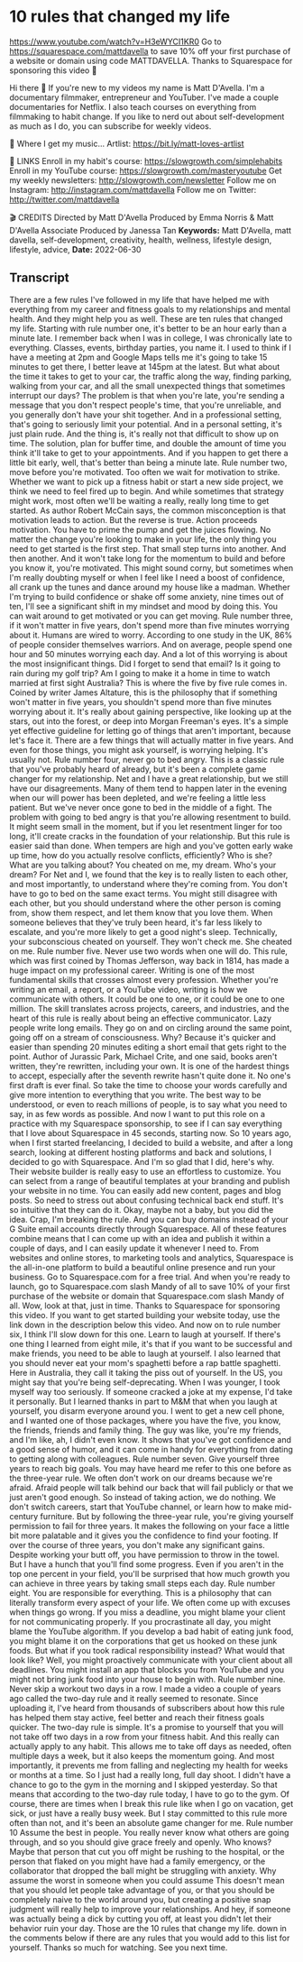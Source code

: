 # 10 rules that changed my life
https://www.youtube.com/watch?v=H3eWYCI1KR0
Go to https://squarespace.com/mattdavella to save 10% off your first purchase of a website or domain using code MATTDAVELLA. Thanks to Squarespace for sponsoring this video 🤘

Hi there 👋 If you're new to my videos my name is Matt D'Avella. I'm a documentary filmmaker, entrepreneur and YouTuber. I've made a couple documentaries for Netflix. I also teach courses on everything from filmmaking to habit change. If you like to nerd out about self-development as much as I do, you can subscribe for weekly videos.

🤘 Where I get my music...
Artlist: https://bit.ly/matt-loves-artlist

🔗 LINKS
Enroll in my habit's course:  https://slowgrowth.com/simplehabits
Enroll in my YouTube course:  https://slowgrowth.com/masteryoutube
Get my weekly newsletters:  http://slowgrowth.com/newsletter
Follow me on Instagram:  http://instagram.com/mattdavella
Follow me on Twitter:  http://twitter.com/mattdavella

🎬 CREDITS
Directed by Matt D'Avella
Produced by Emma Norris & Matt D'Avella
Associate Produced by Janessa Tan
**Keywords:** Matt D'Avella, matt davella, self-development, creativity, health, wellness, lifestyle design, lifestyle, advice, 
**Date:** 2022-06-30

## Transcript
 There are a few rules I've followed in my life that have helped me with everything from my career and fitness goals to my relationships and mental health. And they might help you as well. These are ten rules that changed my life. Starting with rule number one, it's better to be an hour early than a minute late. I remember back when I was in college, I was chronically late to everything. Classes, events, birthday parties, you name it. I used to think if I have a meeting at 2pm and Google Maps tells me it's going to take 15 minutes to get there, I better leave at 145pm at the latest. But what about the time it takes to get to your car, the traffic along the way, finding parking, walking from your car, and all the small unexpected things that sometimes interrupt our days? The problem is that when you're late, you're sending a message that you don't respect people's time, that you're unreliable, and you generally don't have your shit together. And in a professional setting, that's going to seriously limit your potential. And in a personal setting, it's just plain rude. And the thing is, it's really not that difficult to show up on time. The solution, plan for buffer time, and double the amount of time you think it'll take to get to your appointments. And if you happen to get there a little bit early, well, that's better than being a minute late. Rule number two, move before you're motivated. Too often we wait for motivation to strike. Whether we want to pick up a fitness habit or start a new side project, we think we need to feel fired up to begin. And while sometimes that strategy might work, most often we'll be waiting a really, really long time to get started. As author Robert McCain says, the common misconception is that motivation leads to action. But the reverse is true. Action proceeds motivation. You have to prime the pump and get the juices flowing. No matter the change you're looking to make in your life, the only thing you need to get started is the first step. That small step turns into another. And then another. And it won't take long for the momentum to build and before you know it, you're motivated. This might sound corny, but sometimes when I'm really doubting myself or when I feel like I need a boost of confidence, all crank up the tunes and dance around my house like a madman. Whether I'm trying to build confidence or shake off some anxiety, nine times out of ten, I'll see a significant shift in my mindset and mood by doing this. You can wait around to get motivated or you can get moving. Rule number three, if it won't matter in five years, don't spend more than five minutes worrying about it. Humans are wired to worry. According to one study in the UK, 86% of people consider themselves warriors. And on average, people spend one hour and 50 minutes worrying each day. And a lot of this worrying is about the most insignificant things. Did I forget to send that email? Is it going to rain during my golf trip? Am I going to make it a home in time to watch married at first sight Australia? This is where the five by five rule comes in. Coined by writer James Altature, this is the philosophy that if something won't matter in five years, you shouldn't spend more than five minutes worrying about it. It's really about gaining perspective, like looking up at the stars, out into the forest, or deep into Morgan Freeman's eyes. It's a simple yet effective guideline for letting go of things that aren't important, because let's face it. There are a few things that will actually matter in five years. And even for those things, you might ask yourself, is worrying helping. It's usually not. Rule number four, never go to bed angry. This is a classic rule that you've probably heard of already, but it's been a complete game changer for my relationship. Net and I have a great relationship, but we still have our disagreements. Many of them tend to happen later in the evening when our will power has been depleted, and we're feeling a little less patient. But we've never once gone to bed in the middle of a fight. The problem with going to bed angry is that you're allowing resentment to build. It might seem small in the moment, but if you let resentment linger for too long, it'll create cracks in the foundation of your relationship. But this rule is easier said than done. When tempers are high and you've gotten early wake up time, how do you actually resolve conflicts, efficiently? Who is she? What are you talking about? You cheated on me, my dream. Who's your dream? For Net and I, we found that the key is to really listen to each other, and most importantly, to understand where they're coming from. You don't have to go to bed on the same exact terms. You might still disagree with each other, but you should understand where the other person is coming from, show them respect, and let them know that you love them. When someone believes that they've truly been heard, it's far less likely to escalate, and you're more likely to get a good night's sleep. Technically, your subconscious cheated on yourself. They won't check me. She cheated on me. Rule number five. Never use two words when one will do. This rule, which was first coined by Thomas Jefferson, way back in 1814, has made a huge impact on my professional career. Writing is one of the most fundamental skills that crosses almost every profession. Whether you're writing an email, a report, or a YouTube video, writing is how we communicate with others. It could be one to one, or it could be one to one million. The skill translates across projects, careers, and industries, and the heart of this rule is really about being an effective communicator. Lazy people write long emails. They go on and on circling around the same point, going off on a stream of consciousness. Why? Because it's quicker and easier than spending 20 minutes editing a short email that gets right to the point. Author of Jurassic Park, Michael Crite, and one said, books aren't written, they're rewritten, including your own. It is one of the hardest things to accept, especially after the seventh rewrite hasn't quite done it. No one's first draft is ever final. So take the time to choose your words carefully and give more intention to everything that you write. The best way to be understood, or even to reach millions of people, is to say what you need to say, in as few words as possible. And now I want to put this role on a practice with my Squarespace sponsorship, to see if I can say everything that I love about Squarespace in 45 seconds, starting now. So 10 years ago, when I first started freelancing, I decided to build a website, and after a long search, looking at different hosting platforms and back and solutions, I decided to go with Squarespace. And I'm so glad that I did, here's why. Their website builder is really easy to use an effortless to customize. You can select from a range of beautiful templates at your branding and publish your website in no time. You can easily add new content, pages and blog posts. So need to stress out about confusing technical back end stuff. It's so intuitive that they can do it. Okay, maybe not a baby, but you did the idea. Crap, I'm breaking the rule. And you can buy domains instead of your G Suite email accounts directly through Squarespace. All of these features combine means that I can come up with an idea and publish it within a couple of days, and I can easily update it whenever I need to. From websites and online stores, to marketing tools and analytics, Squarespace is the all-in-one platform to build a beautiful online presence and run your business. Go to Squarespace.com for a free trial. And when you're ready to launch, go to Squarespace.com slash Mandy of all to save 10% of your first purchase of the website or domain that Squarespace.com slash Mandy of all. Wow, look at that, just in time. Thanks to Squarespace for sponsoring this video. If you want to get started building your website today, use the link down in the description below this video. And now on to rule number six, I think I'll slow down for this one. Learn to laugh at yourself. If there's one thing I learned from eight mile, it's that if you want to be successful and make friends, you need to be able to laugh at yourself. I also learned that you should never eat your mom's spaghetti before a rap battle spaghetti. Here in Australia, they call it taking the piss out of yourself. In the US, you might say that you're being self-deprecating. When I was younger, I took myself way too seriously. If someone cracked a joke at my expense, I'd take it personally. But I learned thanks in part to M&M that when you laugh at yourself, you disarm everyone around you. I went to get a new cell phone, and I wanted one of those packages, where you have the five, you know, the friends, friends and family thing. The guy was like, you're my friends, and I'm like, ah, I didn't even know. It shows that you've got confidence and a good sense of humor, and it can come in handy for everything from dating to getting along with colleagues. Rule number seven. Give yourself three years to reach big goals. You may have heard me refer to this one before as the three-year rule. We often don't work on our dreams because we're afraid. Afraid people will talk behind our back that will fail publicly or that we just aren't good enough. So instead of taking action, we do nothing. We don't switch careers, start that YouTube channel, or learn how to make mid-century furniture. But by following the three-year rule, you're giving yourself permission to fail for three years. It makes the following on your face a little bit more palatable and it gives you the confidence to find your footing. If over the course of three years, you don't make any significant gains. Despite working your butt off, you have permission to throw in the towel. But I have a hunch that you'll find some progress. Even if you aren't in the top one percent in your field, you'll be surprised that how much growth you can achieve in three years by taking small steps each day. Rule number eight. You are responsible for everything. This is a philosophy that can literally transform every aspect of your life. We often come up with excuses when things go wrong. If you miss a deadline, you might blame your client for not communicating properly. If you procrastinate all day, you might blame the YouTube algorithm. If you develop a bad habit of eating junk food, you might blame it on the corporations that get us hooked on these junk foods. But what if you took radical responsibility instead? What would that look like? Well, you might proactively communicate with your client about all deadlines. You might install an app that blocks you from YouTube and you might not bring junk food into your house to begin with. Rule number nine. Never skip a workout two days in a row. I made a video a couple of years ago called the two-day rule and it really seemed to resonate. Since uploading it, I've heard from thousands of subscribers about how this rule has helped them stay active, feel better and reach their fitness goals quicker. The two-day rule is simple. It's a promise to yourself that you will not take off two days in a row from your fitness habit. And this really can actually apply to any habit. This allows me to take off days as needed, often multiple days a week, but it also keeps the momentum going. And most importantly, it prevents me from falling and neglecting my health for weeks or months at a time. So I just had a really long, full day shoot. I didn't have a chance to go to the gym in the morning and I skipped yesterday. So that means that according to the two-day rule today, I have to go to the gym. Of course, there are times when I break this rule like when I go on vacation, get sick, or just have a really busy week. But I stay committed to this rule more often than not, and it's been an absolute game changer for me. Rule number 10 Assume the best in people. You really never know what others are going through, and so you should give grace freely and openly. Who knows? Maybe that person that cut you off might be rushing to the hospital, or the person that flaked on you might have had a family emergency, or the collaborator that dropped the ball might be struggling with anxiety. Why assume the worst in someone when you could assume This doesn't mean that you should let people take advantage of you, or that you should be completely naive to the world around you, but creating a positive snap judgment will really help to improve your relationships. And hey, if someone was actually being a dick by cutting you off, at least you didn't let their behavior ruin your day. Those are the 10 rules that change my life. down in the comments below if there are any rules that you would add to this list for yourself. Thanks so much for watching. See you next time.
